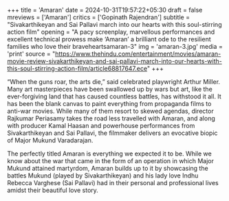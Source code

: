 +++
title = 'Amaran'
date = 2024-10-31T19:57:22+05:30
draft = false
mreviews = ['Amaran']
critics = ['Gopinath Rajendran']
subtitle = "Sivakarthikeyan and Sai Pallavi march into our hearts with this soul-stirring action film"
opening = "A pacy screenplay, marvellous performances and excellent technical prowess make ‘Amaran’ a brilliant ode to the resilient families who love their braveheartsamaran-3"
img = 'amaran-3.jpg'
media = 'print'
source = "https://www.thehindu.com/entertainment/movies/amaran-movie-review-sivakarthikeyan-and-sai-pallavi-march-into-our-hearts-with-this-soul-stirring-action-film/article68817647.ece"
+++

“When the guns roar, the arts die,” said celebrated playwright Arthur Miller. Many art masterpieces have been swallowed up by wars but art, like the ever-forgiving land that has caused countless battles, has withstood it all. It has been the blank canvas to paint everything from propaganda films to anti-war movies. While many of them resort to skewed agendas, director Rajkumar Periasamy takes the road less travelled with Amaran, and along with producer Kamal Haasan and powerhouse performances from Sivakarthikeyan and Sai Pallavi, the filmmaker delivers an evocative biopic of Major Mukund Varadarajan.

The perfectly titled Amaran is everything we expected it to be. While we know about the war that came in the form of an operation in which Major Mukund attained martyrdom, Amaran builds up to it by showcasing the battles Mukund (played by Sivakarthikeyan) and his lady love Indhu Rebecca Varghese (Sai Pallavi) had in their personal and professional lives amidst their beautiful love story.
